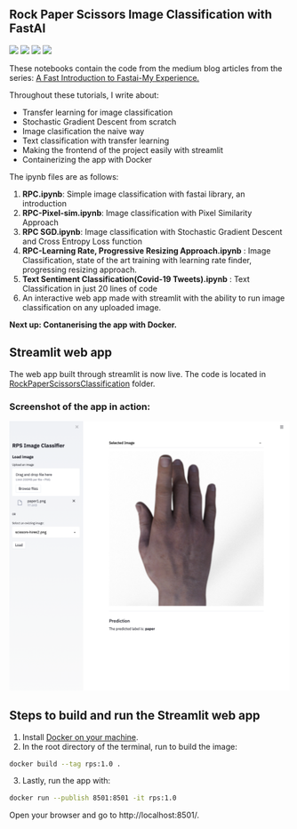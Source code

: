 ## Rock Paper Scissors Image Classification with FastAI
![](https://img.shields.io/badge/Powered%20by-Python%203.9.1-red?style=for-the-badge)
![](https://img.shields.io/badge/Built%20with-Fastai-brightgreen?style=for-the-badge) ![](https://img.shields.io/badge/-streamlit-orange?style=for-the-badge) ![](https://img.shields.io/badge/-Docker-blue?style=for-the-badge)

These notebooks contain the code from the medium blog articles from the series: [A Fast Introduction to Fastai-My Experience.](https://towardsdatascience.com/a-fast-introduction-to-fastai-my-experience-b18d4457f6a5?source=your_stories_page-------------------------------------)

Throughout these tutorials, I write about:
- Transfer learning for image classification
- Stochastic Gradient Descent from scratch
- Image clasification the naive way
- Text classification with transfer learning
- Making the frontend of the project easily with streamlit
- Containerizing the app with Docker


The ipynb files are as follows: 
1. **RPC.ipynb**: Simple image classification with fastai library, an introduction
2. **RPC-Pixel-sim.ipynb**: Image classification with Pixel Similarity Approach
3. **RPC SGD.ipynb**: Image classification with Stochastic Gradient Descent and Cross Entropy Loss function
4. **RPC-Learning Rate, Progressive Resizing Approach.ipynb** : Image Classification, state of the art training with learning rate finder, progressing resizing approach.
5. **Text Sentiment Classification(Covid-19 Tweets).ipynb** : Text Classification in just 20 lines of code
6. An interactive web app made with streamlit with the ability to run image classification on any uploaded image. 


**Next up: Contanerising the app with Docker.**


## Streamlit web app
The web app built through streamlit is now live. The code is located in [RockPaperScissorsClassification](https://github.com/yashprakash13/RockPaperScissorsFastAI/tree/main/RockPaperScissorsClassification) folder. 

### Screenshot of the app in action:
![](https://github.com/yashprakash13/RockPaperScissorsFastAI/blob/main/screenshots/Screenshot%202021-02-16%20at%2011.24.57%20AM.png)

## Steps to build and run the Streamlit web app
1. Install [Docker on your machine](https://docker.com).
2. In the root directory of the terminal, run to build the image:
```bash
docker build --tag rps:1.0 .
```
3. Lastly, run the app with: 
```bash
docker run --publish 8501:8501 -it rps:1.0
```
Open your browser and go to http://localhost:8501/.



